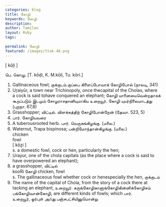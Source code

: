 ```yaml
---
categories: blog
title: கோழி
keywords: கோழி
description: 
author: Tamilan
layout: Ruby
tags: 
 
permalink: கோழி
featured: /images/ttak-48.png
---
```

  
[ kōḻi ]  
  
பெ. கொழு. [T. kōḍi, K. M.kōḷi, Tu. kōri.]  
1. Gallinaceous fowl; குக்குடம்.குப்பை கிளைப்போவாக் கோழிபோல் (நாலடி, 341)  
2. Uṟaiyūr, a town near Trichinopoly, once thecapital of the Cholas, where a cock is said tohave conquered an elephant; கோழி யானையைவென்றதாகக் கூறப்படும் இடமும் சோழராசதானியுமாகிய உறையூர். கோழி யுயர்நிலைமாடத்து (புறநா. 67,8)  
3. Grasshopper; விட்டில். விளக்கத்திற் கோழிபோன்றேன் (தேவா. 523, 5)  
4. பார். கோழியவரை  
5. A tuberousrooted herb. பார். வெருகங்கிழங்கு. (மலை.)  
6. Waternut, Trapa bispinosa; பன்றிமோந்தான்கிழங்கு. (மலை.)  
chicken  
fowl  
[ kōẕi ]  
s. a domestic fowl, cock or hen, particularly the hen;  
2. Urayur, one of the chola capitals (as the place where a cock is said to have overpowered an elephant);  
3. a grasshopper, விட்டில்  
kooRi கோழி chicken, fowl  
s. The gallinaceous fowl whether cock or henespecially the hen, குக்குடம்  
2. The name of the capital of Chola, from the story of a cock there at tacking an elephant, உறையூர். கருங்கோழிகானாங்கோழிகின்னிக்கோழிசம் பங்கோழிவான்கோழி, are different kinds of fowls; which பார்.   
உறையூர், ஓர்புள் அஃது பஞ்சபட்சியினுமொன்று